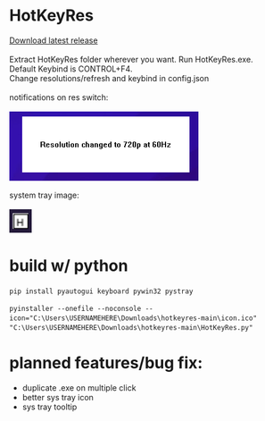 # HotKeyRes
[Download latest release](https://github.com/seathasky/hotkeyres/releases)<br><Br>
Extract HotKeyRes folder wherever you want. Run HotKeyRes.exe.<br>
Default Keybind is CONTROL+F4.<br>
Change resolutions/refresh and keybind in config.json<br><br>
notifications on res switch:<br><br>
![image](https://raw.githubusercontent.com/seathasky/hotkeyres/main/notifcations.png)

system tray image:<br><br>
![image](https://github.com/seathasky/hotkeyres/blob/main/systemtray.png)
<br>

# build w/ python

```pip install pyautogui keyboard pywin32 pystray```

```pyinstaller --onefile --noconsole --icon="C:\Users\USERNAMEHERE\Downloads\hotkeyres-main\icon.ico" "C:\Users\USERNAMEHERE\Downloads\hotkeyres-main\HotKeyRes.py" ```

# planned features/bug fix:
<ul>
  <li>duplicate .exe on multiple click</li>
  <li>better sys tray icon</li>
  <li>sys tray tooltip</li>
</ul> 



